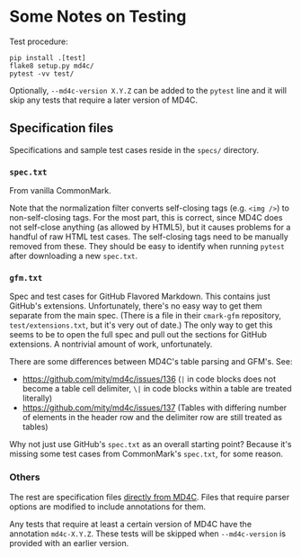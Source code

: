 Some Notes on Testing
=====================

Test procedure:

```
pip install .[test]
flake8 setup.py md4c/
pytest -vv test/
```

Optionally, `--md4c-version X.Y.Z` can be added to the `pytest` line and it
will skip any tests that require a later version of MD4C.

Specification files
-------------------

Specifications and sample test cases reside in the `specs/` directory.

### `spec.txt`

From vanilla CommonMark.

Note that the normalization filter converts self-closing tags (e.g. `<img />`)
to non-self-closing tags. For the most part, this is correct, since MD4C does
not self-close anything (as allowed by HTML5), but it causes problems for a
handful of raw HTML test cases. The self-closing tags need to be manually
removed from these. They should be easy to identify when running ``pytest``
after downloading a new `spec.txt`.

### `gfm.txt`

Spec and test cases for GitHub Flavored Markdown. This contains just GitHub's
extensions. Unfortunately, there's no easy way to get them separate from the
main spec. (There is a file in their `cmark-gfm` repository,
`test/extensions.txt`, but it's very out of date.) The only way to get this
seems to be to open the full spec and pull out the sections for GitHub
extensions. A nontrivial amount of work, unfortunately.

There are some differences between MD4C's table parsing and GFM's. See:
* <https://github.com/mity/md4c/issues/136> (`|` in code blocks does not become
  a table cell delimiter, `\|` in code blocks within a table are treated
  literally)
* <https://github.com/mity/md4c/issues/137> (Tables with differing number of
  elements in the header row and the delimiter row are still treated as tables)

Why not just use GitHub's `spec.txt` as an overall starting point? Because it's
missing some test cases from CommonMark's `spec.txt`, for some reason.

### Others

The rest are specification files [directly from
MD4C](https://github.com/mity/md4c/tree/master/test). Files that require parser
options are modified to include annotations for them.

Any tests that require at least a certain version of MD4C have the annotation
`md4c-X.Y.Z`. These tests will be skipped when `--md4c-version` is provided
with an earlier version.
